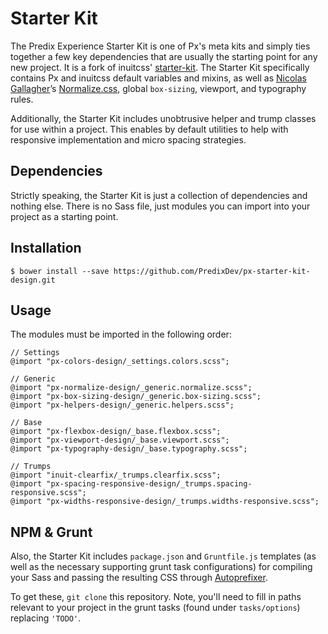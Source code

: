 # Starter Kit

The Predix Experience Starter Kit is one of Px's meta kits and simply ties together a few key dependencies that are usually the starting point for any new project. It is a fork of inuitcss' [starter-kit](https://github.com/inuitcss/starter-kit). The Starter Kit specifically contains Px and inuitcss default variables and mixins, as well as [Nicolas Gallagher](https://twitter.com/necolas)’s [Normalize.css](https://github.com/necolas/normalize.css), global `box-sizing`, viewport, and typography rules.

Additionally, the Starter Kit includes unobtrusive helper and trump classes for use within a project. This enables by default utilities to help with responsive implementation and micro spacing strategies.

## Dependencies

Strictly speaking, the Starter Kit is just a collection of dependencies and nothing else. There is no Sass file, just modules you can import into your project as a starting point.

## Installation

    $ bower install --save https://github.com/PredixDev/px-starter-kit-design.git

## Usage

The modules must be imported in the following order:

    // Settings
    @import "px-colors-design/_settings.colors.scss";

    // Generic
    @import "px-normalize-design/_generic.normalize.scss";
    @import "px-box-sizing-design/_generic.box-sizing.scss";
    @import "px-helpers-design/_generic.helpers.scss";
    
    // Base
    @import "px-flexbox-design/_base.flexbox.scss";
    @import "px-viewport-design/_base.viewport.scss";
    @import "px-typography-design/_base.typography.scss";
    
    // Trumps
    @import "inuit-clearfix/_trumps.clearfix.scss";
    @import "px-spacing-responsive-design/_trumps.spacing-responsive.scss";
    @import "px-widths-responsive-design/_trumps.widths-responsive.scss";

## NPM & Grunt

Also, the Starter Kit includes `package.json` and `Gruntfile.js` templates (as well as the necessary supporting grunt task configurations) for compiling your Sass and passing the resulting CSS through [Autoprefixer](https://github.com/postcss/autoprefixer).

To get these, `git clone` this repository. Note, you'll need to fill in paths relevant to your project in the grunt tasks (found under `tasks/options`) replacing `'TODO'`.
